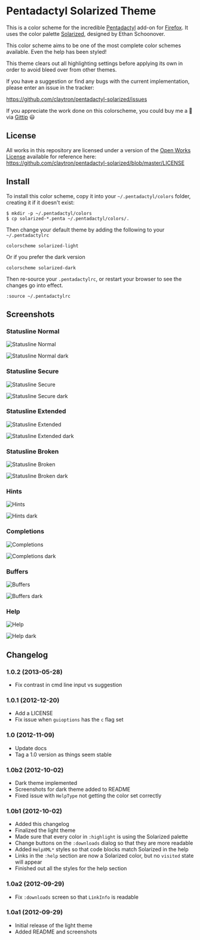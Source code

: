 # Pentadactyl Solarized Theme

This is a color scheme for the incredible [Pentadactyl][penta] add-on
for [Firefox][ff]. It uses the color palette [Solarized][solar],
designed by Ethan Schoonover.

This color scheme aims to be one of the most complete color schemes
available. Even the help has been styled!

This theme clears out all highlighting settings before applying its own
in order to avoid bleed over from other themes.

If you have a suggestion or find any bugs with the current
implementation, please enter an issue in the tracker:

https://github.com/claytron/pentadactyl-solarized/issues

If you appreciate the work done on this colorscheme, you could buy me a
:beer: via [Gittip](https://www.gittip.com/claytron/) :smiley:

## License

All works in this repository are licensed under a version of the
[Open Works License][owl] available for reference here:
https://github.com/claytron/pentadactyl-solarized/blob/master/LICENSE

## Install

To install this color scheme, copy it into your `~/.pentadactyl/colors`
folder, creating it if it doesn't exist:

    $ mkdir -p ~/.pentadactyl/colors
    $ cp solarized-*.penta ~/.pentadactyl/colors/.

Then change your default theme by adding the following to your
`~/.pentadactylrc`

    colorscheme solarized-light

Or if you prefer the dark version

    colorscheme solarized-dark

Then re-source your `.pentadactylrc`, or restart your browser to see the
changes go into effect.

    :source ~/.pentadactylrc

## Screenshots

### Statusline Normal

![Statusline Normal](http://claytron.github.io/pentadactyl-solarized/screenshots/statusline_normal.png)

![Statusline Normal dark](http://claytron.github.io/pentadactyl-solarized/screenshots/statusline_normal_dark.png)

### Statusline Secure

![Statusline Secure](http://claytron.github.io/pentadactyl-solarized/screenshots/statusline_secure.png)

![Statusline Secure dark](http://claytron.github.io/pentadactyl-solarized/screenshots/statusline_secure_dark.png)

### Statusline Extended

![Statusline Extended](http://claytron.github.io/pentadactyl-solarized/screenshots/statusline_extended.png)

![Statusline Extended dark](http://claytron.github.io/pentadactyl-solarized/screenshots/statusline_extended_dark.png)

### Statusline Broken

![Statusline Broken](http://claytron.github.io/pentadactyl-solarized/screenshots/statusline_broken.png)

![Statusline Broken dark](http://claytron.github.io/pentadactyl-solarized/screenshots/statusline_broken_dark.png)

### Hints

![Hints](http://claytron.github.io/pentadactyl-solarized/screenshots/hints.png)

![Hints dark](http://claytron.github.io/pentadactyl-solarized/screenshots/hints_dark.png)

### Completions

![Completions](http://claytron.github.io/pentadactyl-solarized/screenshots/completions.png)

![Completions dark](http://claytron.github.io/pentadactyl-solarized/screenshots/completions_dark.png)

### Buffers

![Buffers](http://claytron.github.io/pentadactyl-solarized/screenshots/buffers.png)

![Buffers dark](http://claytron.github.io/pentadactyl-solarized/screenshots/buffers_dark.png)

### Help

![Help](http://claytron.github.io/pentadactyl-solarized/screenshots/help.png)

![Help dark](http://claytron.github.io/pentadactyl-solarized/screenshots/help_dark.png)

## Changelog

### 1.0.2 (2013-05-28)

- Fix contrast in cmd line input vs suggestion

### 1.0.1 (2012-12-20)

- Add a LICENSE
- Fix issue when `guioptions` has the `c` flag set

### 1.0 (2012-11-09)

- Update docs
- Tag a 1.0 version as things seem stable

### 1.0b2 (2012-10-02)

- Dark theme implemented
- Screenshots for dark theme added to README
- Fixed issue with `HelpType` not getting the color set correctly

### 1.0b1 (2012-10-02)

- Added this changelog
- Finalized the light theme
- Made sure that every color in `:highlight` is using the Solarized
  palette
- Change buttons on the `:downloads` dialog so that they are more
  readable
- Added `HelpXML*` styles so that code blocks match Solarized in the
  help
- Links in the `:help` section are now a Solarized color, but no
  `visited` state will appear
- Finished out all the styles for the help section

### 1.0a2 (2012-09-29)

- Fix `:downloads` screen so that `LinkInfo` is readable

### 1.0a1 (2012-09-29)

- Initial release of the light theme
- Added README and screenshots


[ff]: https://www.mozilla.org/en-US/firefox/fx/
[penta]: http://5digits.org/pentadactyl/
[solar]: http://ethanschoonover.com/solarized
[owl]: http://copyfree.org/licenses/owl/license.txt
